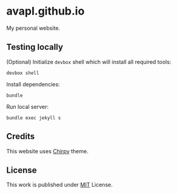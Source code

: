 # avapl.github.io

My personal website.

## Testing locally

(Optional) Initialize `devbox` shell which will install all required tools:

```shell
devbox shell
```

Install dependencies:

```shell
bundle
```

Run local server:

```shell
bundle exec jekyll s
```

## Credits

This website uses [Chirpy][chirpy] theme.

## License

This work is published under [MIT][mit] License.

[chirpy]: https://github.com/cotes2020/jekyll-theme-chirpy/

[mit]: https://github.com/cotes2020/chirpy-starter/blob/master/LICENSE
